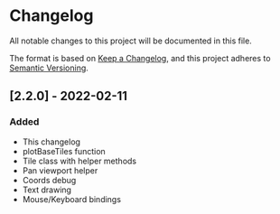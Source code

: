 # Changelog

All notable changes to this project will be documented in this file.

The format is based on [Keep a Changelog](https://keepachangelog.com/en/1.0.0/),
and this project adheres to [Semantic Versioning](https://semver.org/spec/v2.0.0.html).

## [2.2.0] - 2022-02-11
### Added 
- This changelog
- plotBaseTiles function
- Tile class with helper methods
- Pan viewport helper
- Coords debug
- Text drawing
- Mouse/Keyboard bindings